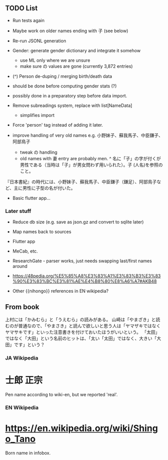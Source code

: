 ## TODO List

 - Run tests again
 - Maybe work on older names ending with 子 (see below)
 - Re-run JSONL generation

 - Gender: generate gender dictionary and integrate it somehow
   - use ML only where we are unsure
   - make sure の values are gone (currently 3,872 entries)

 - (^) Person de-duping / merging birth/death data
  - should be done before computing gender stats (?)
  - possibly done in a preparatory step before data import.

 - Remove subreadings system, replace with list[NameData]
   - simplifies import

 - Force 'person' tag instead of adding it later.

 - improve handling of very old names e.g. 
   小野妹子、蘇我馬子、中臣鎌子、 阿部鳥子
    - tweak の handling
    - old names with 妻 entry are probably men.
     ^ 名に「子」の字が付くが男性である（当時は「子」が男女問わず用いられた）。子 (人名)を参照のこと。

 『日本書紀』の時代には、小野妹子、蘇我馬子、中臣鎌子（鎌足）、阿部鳥子など、主に男性に子型の名が付いた。

 - Basic flutter app...

### Later stuff

 - Reduce db size (e.g. save as json.gz and convert to sqlite later)
 - Map names back to sources
 - Flutter app
 - MeCab, etc.
 - ResearchGate - parser works, just needs swapping last/first names around
 - https://48pedia.org/%E5%85%A8%E3%83%A1%E3%83%B3%E3%83%90%E3%83%BC%E3%81%AE%E4%B8%80%E8%A6%A7#AKB48

 - Other {{nihongo}} references in EN wikipedia?

## From book

上村には「かみむら」と「うえむら」の読みがある。
山崎は「やまざき」と読むのが普通なので、「やまさき」と読んで欲しいと思う人は「ヤマザキではなくヤマサキです」といった注意書きを付けておいたほうがいいという。
「太田」ではなく「大田」という名前のヒットは、「太い「太田」ではなく、大きい「大田」です」という？

### JA Wikipedia

# 士郎 正宗
Pen name according to wiki-en, but we reported 'real'.

### EN Wikipedia

# https://en.wikipedia.org/wiki/Shingo_Tano
Born name in infobox.